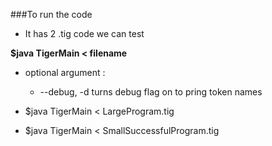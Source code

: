 ###To run the code
  * It has 2 .tig code we can test


**$java TigerMain < filename**
  * optional argument :
    * --debug, -d     turns debug flag on to pring token names


  * $java TigerMain < LargeProgram.tig
  * $java TigerMain < SmallSuccessfulProgram.tig
